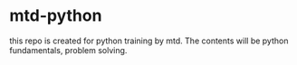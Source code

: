 # mtd-python
this repo is created for python training by mtd. The contents will be python fundamentals, problem solving. 

